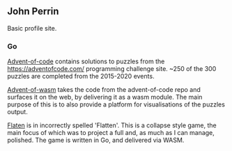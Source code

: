 ## John Perrin

Basic profile site.

### Go

[Advent-of-code](https://github.com/PezzA/advent-of-code) contains solutions to puzzles from the https://adventofcode.com/ programming challenge site.  ~250 of the 300 puzzles are completed from the 2015-2020 events.

[Advent-of-wasm](https://github.com/PezzA/advent-of-wasm) takes the code from the advent-of-code repo and surfaces it on the web, by delivering it as a wasm module.  The main purpose of this is to also provide a platform for visualisations of the puzzles output.

[Flaten](https://github.com/PezzA/flaten) is in incorrectly spelled 'Flatten'.  This is a collapse style game, the main focus of which was to project a full and, as much as I can manage, polished.  The game is written in Go, and delivered via WASM.



